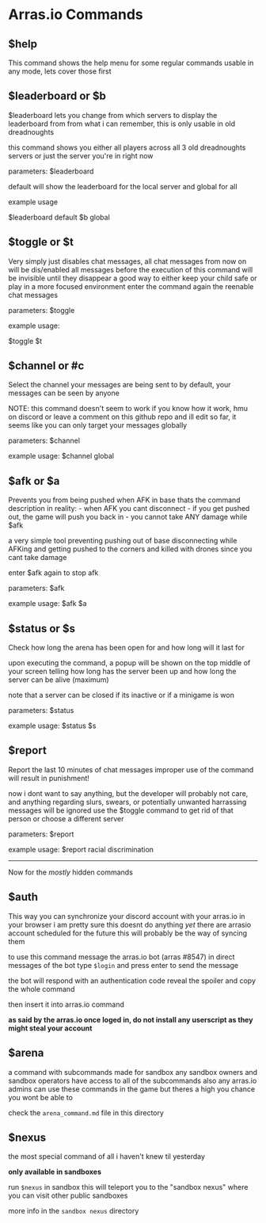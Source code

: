 # Arras.io Commands

## $help

This command shows the help menu for some regular commands usable in any mode, lets cover those first

## $leaderboard or $b

$leaderboard lets you change from which servers to display the leaderboard from
from what i can remember, this is only usable in old dreadnoughts

this command shows you either all players across all 3 old dreadnoughts servers or
just the server you're in right now

parameters:
$leaderboard <default or global>

default will show the leaderboard for the local server and global for all

example usage

$leaderboard default
$b global

## $toggle or $t

Very simply just disables chat messages, all chat messages from now on will be dis/enabled
all messages before the execution of this command will be invisible until they disappear
a good way to either keep your child safe or play in a more focused environment
enter the command again the reenable chat messages

parameters:
$toggle

example usage:

$toggle
$t

## $channel or #c

Select the channel your messages are being sent to 
by default, your messages can be seen by anyone

NOTE: this command doesn't seem to work
if you know how it work, hmu on discord or
leave a comment on this github repo and ill edit
so far, it seems like you can only target your messages
globally

parameters:
$channel <team or global>

example usage:
$channel global

## $afk or $a

Prevents you from being pushed when AFK in base
thats the command description
in reality:
    - when AFK you cant disconnect
    - if you get pushed out, the game will push you back in
    - you cannot take ANY damage while $afk

a very simple tool preventing pushing out of base
disconnecting while AFKing and getting pushed to the corners
and killed with drones since you cant take damage

enter $afk again to stop afk

parameters:
$afk

example usage:
$afk
$a

## $status or $s

Check how long the arena has been open for 
and how long will it last for

upon executing the command, a popup will be shown
on the top middle of your screen
telling how long has the server been up
and how long the server can be alive (maximum)

note that a server can be closed if its inactive
or if a minigame is won

parameters:
$status

example usage:
$status
$s

## $report

Report the last 10 minutes of chat messages
improper use of the command will result in punishment!

now i dont want to say anything, but the developer
will probably not care, and anything regarding slurs,
swears, or potentially unwanted harrassing messages will be ignored
use the $toggle command to get rid of that person or choose a different server

parameters:
$report <reason>

example usage:
$report racial discrimination

---

Now for the *mostly* hidden commands

## $auth

This way you can synchronize your discord account
with your arras.io in your browser
i am pretty sure this doesnt do anything *yet*
there are arrasio account scheduled for the future
this will probably be the way of syncing them

to use this command message the arras.io bot (arras
#8547)
in direct messages of the bot type `$login` and press enter to send the message

the bot will respond with an authentication code
reveal the spoiler and copy the whole command

then insert it into arras.io command

**as said by the arras.io once loged in, do not install any userscript as they might steal your account**

## $arena

a command with subcommands made for sandbox
any sandbox owners and sandbox operators have access to all of the subcommands
also any arras.io admins can use these commands in the game
but theres a high you chance you wont be able to

check the `arena_command.md` file in this directory

## $nexus

the most special command of all
i haven't knew til yesterday

**only available in sandboxes**

run `$nexus` in sandbox
this will teleport you to the "sandbox nexus"
where you can visit other public sandboxes

more info in the `sandbox nexus` directory
